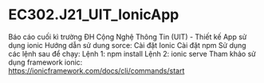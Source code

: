 # EC302.J21_UIT_IonicApp
Báo cáo cuối kì trường ĐH Cộng Nghệ Thông Tin (UIT) - Thiết kế App sử dụng ionic 
Hướng dẫn sử dung sorce:
Cài đặt Ionic
Cài đặt npm
Sử dụng các lệnh sau để chạy:
Lệnh 1: npm install
Lệnh 2: ionic serve
Tham khảo sử dụng framework ionic: https://ionicframework.com/docs/cli/commands/start

